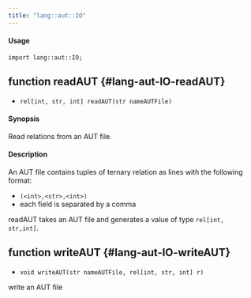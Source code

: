 ```yaml
---
title: "lang::aut::IO"
---
```


#### Usage

`import lang::aut::IO;`


## function readAUT {#lang-aut-IO-readAUT}

* ``rel[int, str, int] readAUT(str nameAUTFile)``

#### Synopsis

Read relations from an AUT file.

#### Description



An AUT file contains tuples of ternary relation as lines with the following format:
* `(<int>,<str>,<int>)`
*  each field is separated by a comma 

readAUT takes an AUT file and generates a value of type `rel[int, str,int]`.

## function writeAUT {#lang-aut-IO-writeAUT}

* ``void writeAUT(str nameAUTFile, rel[int, str, int] r)``

write an AUT file

